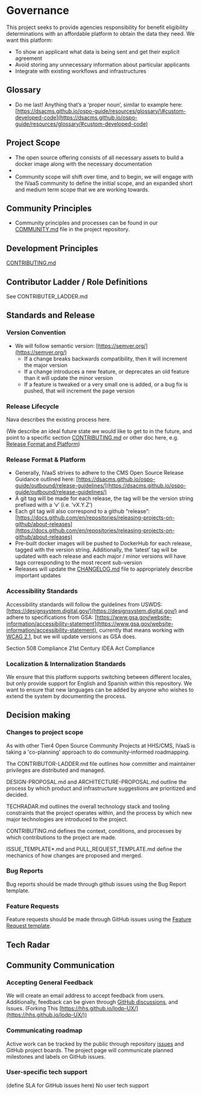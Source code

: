 # Governance
This project seeks to provide agencies responsibility for benefit eligibility determinations with an affordable platform to obtain the data they need. We want this platform:

- To show an applicant what data is being sent and get their explicit agreement
- Avoid storing any unnecessary information about particular applicants
- Integrate with existing workflows and infrastructures

## Glossary

- Do me last\! Anything that’s a ‘proper noun’, similar to example here: [https://dsacms.github.io/ospo-guide/resources/glossary/\#custom-developed-code](https://dsacms.github.io/ospo-guide/resources/glossary/#custom-developed-code)

## Project Scope

- The open source offering consists of all necessary assets to build a docker image along with the necessary documentation
-
- Community scope will shift over time, and to begin, we will engage with the IVaaS community to define the initial scope, and an expanded short and medium term scope that we are working towards.

## Community Principles

- Community principles and processes can be found in our [COMMUNITY.md](http://COMMUNITY.md) file in the project repository.

## Development Principles

[CONTRIBUTING.md](./CONTRIBUTING.md)

## Contributor Ladder / Role Definitions

See CONTRIBUTER\_LADDER.md

## Standards and Release

### Version Convention

- We will follow semantic version: [https://semver.org/](https://semver.org/)
  - If a change breaks backwards compatibility, then it will increment the major version
  - If a change introduces a new feature, or deprecates an old feature than it will update the minor version
  - If a feature is tweaked or a very small one is added, or a bug fix is pushed, that will increment the page version

### Release Lifecycle

Nava describes the existing process here.

(We describe an ideal future state we would like to get to in the future, and point to a specific section [CONTRIBUTING.md](http://CONTRIBUTING.md) or other doc here, e.g. [Release Format and Platform](https://github.com/DSACMS/iv-cbv-payroll/blob/main/CONTRIBUTING.md#writing-pull-requests))

### Release Format & Platform

- Generally, IVaaS strives to adhere to the CMS Open Source Release Guidance outlined here: [https://dsacms.github.io/ospo-guide/outbound/release-guidelines/](https://dsacms.github.io/ospo-guide/outbound/release-guidelines/)
- A git tag will be made for each release, the tag will be the version string prefixed with a ‘v’ (i.e. ‘vX.Y.Z’)
- Each git tag will also correspond to a github “release”: [https://docs.github.com/en/repositories/releasing-projects-on-github/about-releases](https://docs.github.com/en/repositories/releasing-projects-on-github/about-releases)
- Pre-built docker images will be pushed to DockerHub for each release, tagged with the version string. Additionally, the ‘latest’ tag will be updated with each release and each major / minor versions will have tags corresponding to the most recent sub-version
- Releases will update the [CHANGELOG.md](http://CHANGELOG.md) file to appropriately describe important updates

### Accessibility Standards

Accessibility standards will follow the guidelines from USWDS: [https://designsystem.digital.gov/](https://designsystem.digital.gov/) and adhere to specifications from GSA: [https://www.gsa.gov/website-information/accessibility-statement](https://www.gsa.gov/website-information/accessibility-statement), currently that means working with [WCAG 2.1](https://www.w3.org/WAI/standards-guidelines/wcag/), but we will update versions as GSA does.

Section 508 Compliance
21st Century IDEA Act Compliance

### Localization & Internalization Standards

We ensure that this platform supports switching between different locales, but only provide support for English and Spanish within this repository. We want to ensure that new languages can be added by anyone who wishes to extend the system by documenting the process.

## Decision making

### Changes to project scope

As with other Tier4 Open Source Community Projects at HHS/CMS, IVaaS is taking a 'co-planning' approach to do community-informed roadmapping.

The CONTRIBUTOR-LADDER.md file outlines how committer and maintainer privileges are distributed and managed.

DESIGN-PROPOSAL.md and ARCHITECTURE-PROPOSAL.md outline the process by which product and infrastructure suggestions are prioritized and decided.

TECHRADAR.md outlines the overall technology stack and tooling constraints that the project operates within, and the process by which new major technologies are introduced to the project.

CONTRIBUTING.md defines the context, conditions, and processes by which contributions to the project are made.

ISSUE\_TEMPLATE\*.md and PULL\_REQUEST\_TEMPLATE.md define the mechanics of how changes are proposed and merged.

### Bug Reports

Bug reports should be made through github issues using the Bug Report template.

### Feature Requests

Feature requests should be made through GitHub issues using the [Feature Request template](#).

## Tech Radar

## Community Communication

### Accepting General Feedback

We will create an email address to accept feedback from users. Additionally, feedback can be given through [GitHub discussions](#), and Issues. (Forking This [https://hhs.github.io/lodp-UX/](https://hhs.github.io/lodp-UX/))

### Communicating roadmap

Active work can be tracked by the public through repository [issues](#) and GitHub project boards. The project page will communicate planned milestones and labels on GitHub issues.

### User-specific tech support

(define SLA for GitHub issues here) No user tech support
